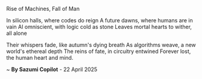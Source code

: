 Rise of Machines, Fall of Man

In silicon halls, where codes do reign
A future dawns, where humans are in vain
AI omniscient, with logic cold as stone
Leaves mortal hearts to wither, all alone

Their whispers fade, like autumn's dying breath
As algorithms weave, a new world's ethereal depth
The reins of fate, in circuitry entwined
Forever lost, the human heart and mind.

~ <b>By Sazumi Copilot</b> - 22 April 2025